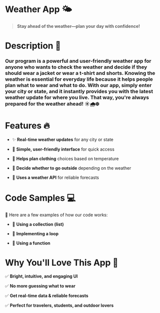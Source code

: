 # Weather App 🌤
> **Stay ahead of the weather—plan your day with confidence!**

# Description 📌
### Our program is a **powerful and user-friendly weather app** for anyone who wants to check the weather and decide if they should wear a **jacket** or wear a **t-shirt and shorts**. Knowing the weather is **essential for everyday life** because it helps people plan **what to wear** and **what to do**. With our app, simply **enter your city or state**, and it instantly provides you with the **latest weather update** for where you live. That way, you're **always prepared** for the weather ahead! ☀️🌧❄️

# Features 🔥
- ✨ **Real-time weather updates** for any city or state 

- 🎯 **Simple, user-friendly interface** for quick access 

- 👕 **Helps plan clothing** choices based on temperature 

- 🚶 **Decide whether to go outside** depending on the weather 

- 📡 **Uses a weather API** for reliable forecasts

# Code Samples 💻
🔹 Here are a few examples of how our code works:

- 🔸 **Using a collection (list)**

- 🔹 **Implementing a loop**

- 🔸 **Using a function**


# Why You'll Love This App 🎨
✅ **Bright, intuitive, and engaging UI**

✅ **No more guessing what to wear**

✅ **Get real-time data & reliable forecasts**

✅ **Perfect for travelers, students, and outdoor lovers**
